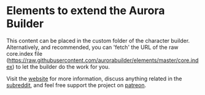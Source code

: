 # Elements to extend the Aurora Builder

This content can be placed in the custom folder of the character builder. Alternatively, and recommended, you can 'fetch' the URL of the raw core.index file (https://raw.githubusercontent.com/aurorabuilder/elements/master/core.index) to let the builder do the work for you. 

Visit the [website](http://www.dndbuilder.net "Aurora Builder Website") for more information, discuss anything related in the [subreddit](https://www.reddit.com/r/aurorabuilder "Aurora Builder Subreddit"), and feel free support the project on [patreon](https://www.patreon.com/aurorabuilder "Patreon page for Aurora Builder").